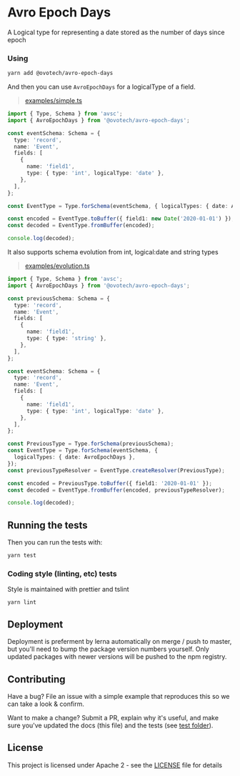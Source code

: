 # Avro Epoch Days

A Logical type for representing a date stored as the number of days since epoch

### Using

```bash
yarn add @ovotech/avro-epoch-days
```

And then you can use `AvroEpochDays` for a logicalType of a field.

> [examples/simple.ts](examples/simple.ts)

```typescript
import { Type, Schema } from 'avsc';
import { AvroEpochDays } from '@ovotech/avro-epoch-days';

const eventSchema: Schema = {
  type: 'record',
  name: 'Event',
  fields: [
    {
      name: 'field1',
      type: { type: 'int', logicalType: 'date' },
    },
  ],
};

const EventType = Type.forSchema(eventSchema, { logicalTypes: { date: AvroEpochDays } });

const encoded = EventType.toBuffer({ field1: new Date('2020-01-01') });
const decoded = EventType.fromBuffer(encoded);

console.log(decoded);
```

It also supports schema evolution from int, logical:date and string types

> [examples/evolution.ts](examples/evolution.ts)

```typescript
import { Type, Schema } from 'avsc';
import { AvroEpochDays } from '@ovotech/avro-epoch-days';

const previousSchema: Schema = {
  type: 'record',
  name: 'Event',
  fields: [
    {
      name: 'field1',
      type: { type: 'string' },
    },
  ],
};

const eventSchema: Schema = {
  type: 'record',
  name: 'Event',
  fields: [
    {
      name: 'field1',
      type: { type: 'int', logicalType: 'date' },
    },
  ],
};

const PreviousType = Type.forSchema(previousSchema);
const EventType = Type.forSchema(eventSchema, {
  logicalTypes: { date: AvroEpochDays },
});
const previousTypeResolver = EventType.createResolver(PreviousType);

const encoded = PreviousType.toBuffer({ field1: '2020-01-01' });
const decoded = EventType.fromBuffer(encoded, previousTypeResolver);

console.log(decoded);
```

## Running the tests

Then you can run the tests with:

```bash
yarn test
```

### Coding style (linting, etc) tests

Style is maintained with prettier and tslint

```
yarn lint
```

## Deployment

Deployment is preferment by lerna automatically on merge / push to master, but you'll need to bump the package version numbers yourself. Only updated packages with newer versions will be pushed to the npm registry.

## Contributing

Have a bug? File an issue with a simple example that reproduces this so we can take a look & confirm.

Want to make a change? Submit a PR, explain why it's useful, and make sure you've updated the docs (this file) and the tests (see [test folder](test)).

## License

This project is licensed under Apache 2 - see the [LICENSE](LICENSE) file for details
